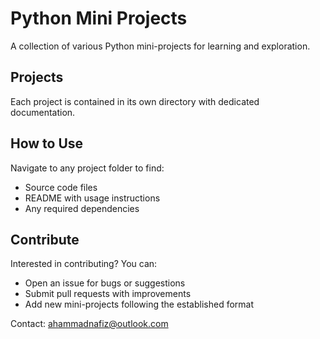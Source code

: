 # Python Mini Projects

A collection of various Python mini-projects for learning and exploration.

## Projects

Each project is contained in its own directory with dedicated documentation.

## How to Use

Navigate to any project folder to find:
- Source code files
- README with usage instructions
- Any required dependencies

## Contribute

Interested in contributing? You can:
- Open an issue for bugs or suggestions
- Submit pull requests with improvements
- Add new mini-projects following the established format

Contact: ahammadnafiz@outlook.com
